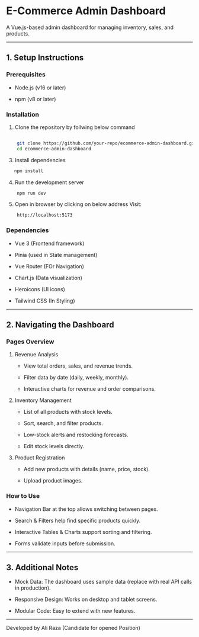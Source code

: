 E-Commerce Admin Dashboard
==========================

A Vue.js-based admin dashboard for managing inventory, sales, and products.

* * * * *

1\. Setup Instructions
----------------------

### Prerequisites

-   Node.js (v16 or later)

-   npm (v8 or later)

### Installation

1.  Clone the repository by follwing below command

```bash

    git clone https://github.com/your-repo/ecommerce-admin-dashboard.git
    cd ecommerce-admin-dashboard
```

3.  Install dependencies

 ```bash
    npm install
```

4.  Run the development server

```bash
    npm run dev
```

5.  Open in browser by clicking on below address
    Visit:
```bash
    http://localhost:5173
```

### Dependencies

-   Vue 3 (Frontend framework)

-   Pinia (used in State management)

-   Vue Router (FOr Navigation)

-   Chart.js (Data visualization)

-   Heroicons (UI icons)

-   Tailwind CSS (In Styling)

* * * * *

2\. Navigating the Dashboard
----------------------------

### Pages Overview

1.  Revenue Analysis

    -   View total orders, sales, and revenue trends.

    -   Filter data by date (daily, weekly, monthly).

    -   Interactive charts for revenue and order comparisons.

2.  Inventory Management

    -   List of all products with stock levels.

    -   Sort, search, and filter products.

    -   Low-stock alerts and restocking forecasts.

    -   Edit stock levels directly.

3.  Product Registration

    -   Add new products with details (name, price, stock).

    -   Upload product images.


### How to Use

-   Navigation Bar at the top allows switching between pages.

-   Search & Filters help find specific products quickly.

-   Interactive Tables & Charts support sorting and filtering.

-   Forms validate inputs before submission.

* * * * *

3\. Additional Notes
--------------------

-   Mock Data: The dashboard uses sample data (replace with real API calls in production).

-   Responsive Design: Works on desktop and tablet screens.

-   Modular Code: Easy to extend with new features.

* * * * *

Developed by Ali Raza (Candidate for opened Position)

